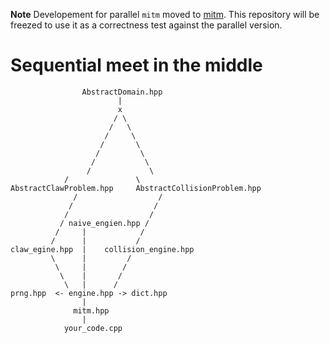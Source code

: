 **Note** Developement for parallel `mitm` moved to [mitm](https://github.com/akaalharbi/mitm). This repository will be freezed to use it as a correctness test against the parallel version.

# Sequential meet in the middle

```
                AbstractDomain.hpp
                        |
                        x
                       / \
                      /   \
                     /     \
                    /       \
                   /         \
                  /           \
                 /             \
	        /               \
AbstractClawProblem.hpp     AbstractCollisionProblem.hpp
              /                  /
             /                  /
            /                  / 
           / naive_engien.hpp /
          /     |            /
         /      |           /
claw_egine.hpp  |    collision_engine.hpp 
         \      |         /
          \     |        /
           \    |       /
            \   |      /
prng.hpp  <- engine.hpp -> dict.hpp
                |
              mitm.hpp
                |
            your_code.cpp
 

```
